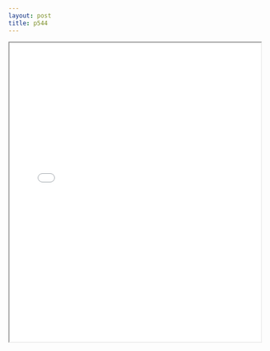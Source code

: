 ```yaml
---
layout: post
title: p544
---
```


<div class="pdf-container">
<iframe src="/ea/assets/pdfs/p544.pdf" height="600" width="100%" allowFullScreen="true"></iframe>
</div>

